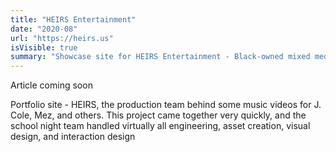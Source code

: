 ```yaml
---
title: "HEIRS Entertainment"
date: "2020-08"
url: "https://heirs.us"
isVisible: true
summary: "Showcase site for HEIRS Entertainment - Black-owned mixed media."
---
```


Article coming soon

Portfolio site - HEIRS, the production team behind some music videos for J. Cole, Mez, and others. This project came together very quickly, and the school night team handled virtually all engineering, asset creation, visual design, and interaction design
